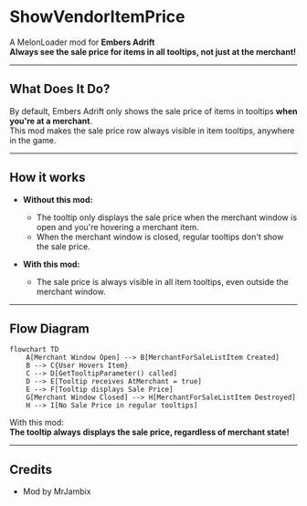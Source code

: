 # ShowVendorItemPrice

A MelonLoader mod for **Embers Adrift**  
**Always see the sale price for items in all tooltips, not just at the merchant!**

---

## What Does It Do?

By default, Embers Adrift only shows the sale price of items in tooltips **when you're at a merchant**.  
This mod makes the sale price row always visible in item tooltips, anywhere in the game.

---

## How it works

- **Without this mod:**  
  - The tooltip only displays the sale price when the merchant window is open and you're hovering a merchant item.
  - When the merchant window is closed, regular tooltips don't show the sale price.

- **With this mod:**  
  - The sale price is always visible in all item tooltips, even outside the merchant window.

---

## Flow Diagram

```
flowchart TD
    A[Merchant Window Open] --> B[MerchantForSaleListItem Created]
    B --> C{User Hovers Item}
    C --> D[GetTooltipParameter() called]
    D --> E[Tooltip receives AtMerchant = true]
    E --> F[Tooltip displays Sale Price]
    G[Merchant Window Closed] --> H[MerchantForSaleListItem Destroyed]
    H --> I[No Sale Price in regular tooltips]
```

With this mod:  
**The tooltip always displays the sale price, regardless of merchant state!**

---
## Credits

- Mod by MrJambix


